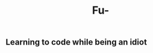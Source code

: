 <!DOCTYPE html>
<html>
  <header> 
    <h1> Fu- </h1>
  </header>
  <h2>
    Learning to code while being an idiot
    </h2>
